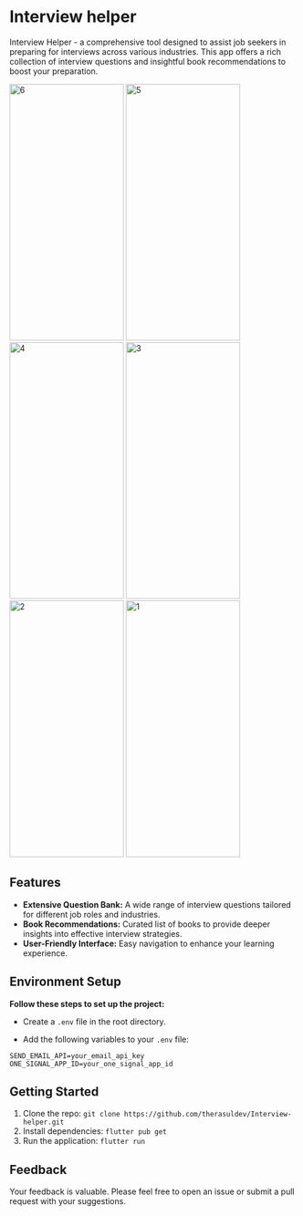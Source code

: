 
# Interview helper

Interview Helper - a comprehensive tool designed to assist job seekers in preparing for interviews across various industries. This app offers a rich collection of interview questions and insightful book recommendations to boost your preparation.

<img width="200" height="450" alt="6" src="https://github.com/therasuldev/Interview-helper/assets/74558294/dd8358be-0fe6-4f32-9cb6-83a0649da13f">
<img width="200" height="450" alt="5" src="https://github.com/therasuldev/Interview-helper/assets/74558294/7ad96bf3-f47c-45c6-90e0-1f6359cccea0">
<img width="200" height="450" alt="4" src="https://github.com/therasuldev/Interview-helper/assets/74558294/501cd3ba-f6f3-424b-a588-f6d19a4340c2">
<img width="200" height="450" alt="3" src="https://github.com/therasuldev/Interview-helper/assets/74558294/fbfdc2fe-91d3-4687-9d73-2cd8813a2428">
<img width="200" height="450" alt="2" src="https://github.com/therasuldev/Interview-helper/assets/74558294/b935fa60-2144-48b0-995a-fe160566470e">
<img width="200" height="450" alt="1" src="https://github.com/therasuldev/Interview-helper/assets/74558294/d109409a-9e31-4946-82d6-1635b0ec51f9">




## Features

- **Extensive Question Bank:** A wide range of interview questions tailored for different job roles and industries.
- **Book Recommendations:** Curated list of books to provide deeper insights into effective interview strategies.
- **User-Friendly Interface:** Easy navigation to enhance your learning experience.

## Environment Setup

**Follow these steps to set up the project:**

- Create a `.env` file in the root directory.

- Add the following variables to your `.env` file:

```
SEND_EMAIL_API=your_email_api_key
ONE_SIGNAL_APP_ID=your_one_signal_app_id
```


## Getting Started

1. Clone the repo: `git clone https://github.com/therasuldev/Interview-helper.git`
2. Install dependencies: `flutter pub get`
3. Run the application: `flutter run`

## Feedback

Your feedback is valuable. Please feel free to open an issue or submit a pull request with your suggestions.
